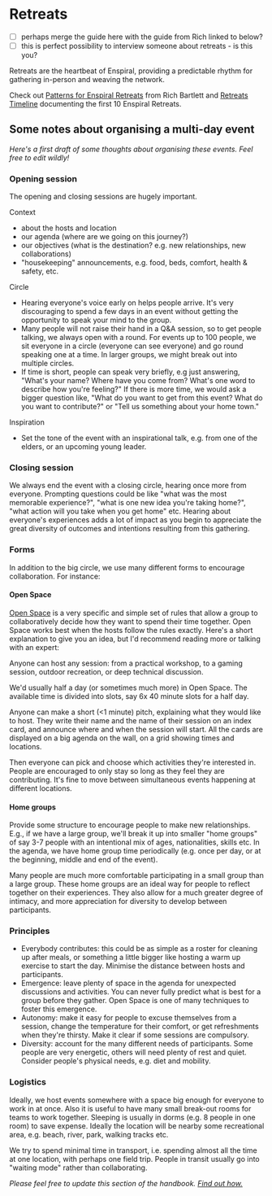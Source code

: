 # Retreats

- [ ] perhaps merge the guide here with the guide from Rich linked to below?
- [ ] this is perfect possibility to interview someone about retreats - is this you?

Retreats are the heartbeat of Enspiral, providing a predictable rhythm for gathering in-person and weaving the network.

Check out [Patterns for Enspiral Retreats](https://docs.google.com/document/d/1Dhhl-IUFZhU-_CZEb87-OTWC9wVpmDXjsgkiW5SPFyE/edit#heading=h.otl87lqx6ocw) from Rich Bartlett and [Retreats Timeline](https://docs.google.com/presentation/d/1UIO8q1G8-UNmQ2ckJD0JwTDiRVAeTdBL-GbMPdt_6qo/present#slide=id.p) documenting the first 10 Enspiral Retreats.

## Some notes about organising a multi-day event

_Here's a first draft of some thoughts about organising these events. Feel free to edit wildly!_

### Opening session

The opening and closing sessions are hugely important.

Context

* about the hosts and location
* our agenda \(where are we going on this journey?\)
* our objectives \(what is the destination? e.g. new relationships, new collaborations\)
* "housekeeping" announcements, e.g. food, beds, comfort, health & safety, etc.

Circle

* Hearing everyone's voice early on helps people arrive. It's very discouraging to spend a few days in an event without getting the opportunity to speak your mind to the group.
* Many people will not raise their hand in a Q&A session, so to get people talking, we always open with a round. For events up to 100 people, we sit everyone in a circle \(everyone can see everyone\) and go round speaking one at a time. In larger groups, we might break out into multiple circles.
* If time is short, people can speak very briefly, e.g just answering, "What's your name? Where have you come from? What's one word to describe how you're feeling?" If there is more time, we would ask a bigger question like, "What do you want to get from this event? What do you want to contribute?" or "Tell us something about your home town."

Inspiration

* Set the tone of the event with an inspirational talk, e.g. from one of the elders, or an upcoming young leader.

### Closing session

We always end the event with a closing circle, hearing once more from everyone. Prompting questions could be like "what was the most memorable experience?", "what is one new idea you're taking home?", "what action will you take when you get home" etc. Hearing about everyone's experiences adds a lot of impact as you begin to appreciate the great diversity of outcomes and intentions resulting from this gathering.

### Forms

In addition to the big circle, we use many different forms to encourage collaboration. For instance:

#### Open Space

[Open Space](https://en.wikipedia.org/wiki/Open_Space_Technology) is a very specific and simple set of rules that allow a group to collaboratively decide how they want to spend their time together. Open Space works best when the hosts follow the rules exactly. Here's a short explanation to give you an idea, but I'd recommend reading more or talking with an expert:

Anyone can host any session: from a practical workshop, to a gaming session, outdoor recreation, or deep technical discussion.

We'd usually half a day \(or sometimes much more\) in Open Space. The available time is divided into slots, say 6x 40 minute slots for a half day.

Anyone can make a short \(&lt;1 minute\) pitch, explaining what they would like to host. They write their name and the name of their session on an index card, and announce where and when the session will start. All the cards are displayed on a big agenda on the wall, on a grid showing times and locations.

Then everyone can pick and choose which activities they're interested in. People are encouraged to only stay so long as they feel they are contributing. It's fine to move between simultaneous events happening at different locations.

#### Home groups

Provide some structure to encourage people to make new relationships. E.g., if we have a large group, we'll break it up into smaller "home groups" of say 3-7 people with an intentional mix of ages, nationalities, skills etc. In the agenda, we have home group time periodically \(e.g. once per day, or at the beginning, middle and end of the event\).

Many people are much more comfortable participating in a small group than a large group. These home groups are an ideal way for people to reflect together on their experiences. They also allow for a much greater degree of intimacy, and more appreciation for diversity to develop between participants.

### Principles

* Everybody contributes: this could be as simple as a roster for cleaning up after meals, or something a little bigger like hosting a warm up exercise to start the day. Minimise the distance between hosts and participants.
* Emergence: leave plenty of space in the agenda for unexpected discussions and activities. You can never fully predict what is best for a group before they gather. Open Space is one of many techniques to foster this emergence.
* Autonomy: make it easy for people to excuse themselves from a session, change the temperature for their comfort, or get refreshments when they're thirsty. Make it clear if some sessions are compulsory.
* Diversity: account for the many different needs of participants. Some people are very energetic, others will need plenty of rest and quiet. Consider people's physical needs, e.g. diet and mobility.

### Logistics

Ideally, we host events somewhere with a space big enough for everyone to work in at once. Also it is useful to have many small break-out rooms for teams to work together. Sleeping is usually in dorms \(e.g. 8 people in one room\) to save expense. Ideally the location will be nearby some recreational area, e.g. beach, river, park, walking tracks etc.

We try to spend minimal time in transport, i.e. spending almost all the time at one location, with perhaps one field trip. People in transit usually go into "waiting mode" rather than collaborating.

_Please feel free to update this section of the handbook._ [_Find out how._](contributing.md)

